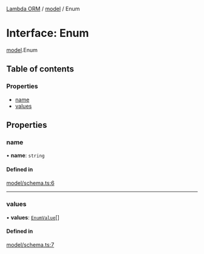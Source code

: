 [Lambda ORM](../README.md) / [model](../modules/model.md) / Enum

# Interface: Enum

[model](../modules/model.md).Enum

## Table of contents

### Properties

- [name](model.Enum.md#name)
- [values](model.Enum.md#values)

## Properties

### name

• **name**: `string`

#### Defined in

[model/schema.ts:6](https://github.com/FlavioLionelRita/lambda-orm/blob/daf3ab1/src/orm/model/schema.ts#L6)

___

### values

• **values**: [`EnumValue`](model.EnumValue.md)[]

#### Defined in

[model/schema.ts:7](https://github.com/FlavioLionelRita/lambda-orm/blob/daf3ab1/src/orm/model/schema.ts#L7)
